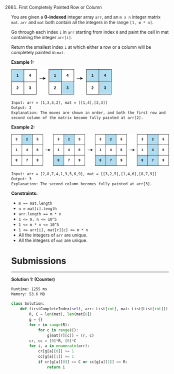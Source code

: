 2661. First Completely Painted Row or Column

You are given a **0-indexed** integer array `arr`, and an `m x n` integer matrix `mat`. `arr` and `mat` both contain all the integers in the range `[1, m * n]`.

Go through each index `i` in `arr` starting from index `0` and paint the cell in mat containing the integer `arr[i]`.

Return the smallest index `i` at which either a row or a column will be completely painted in `mat`.

 

**Example 1:**

![2661_grid1.jpg](img/2661_grid1.jpg)
```
Input: arr = [1,3,4,2], mat = [[1,4],[2,3]]
Output: 2
Explanation: The moves are shown in order, and both the first row and second column of the matrix become fully painted at arr[2].
```

**Example 2:**

![2661_grid2.jpg](img/2661_grid2.jpg)
```
Input: arr = [2,8,7,4,1,3,5,6,9], mat = [[3,2,5],[1,4,6],[8,7,9]]
Output: 3
Explanation: The second column becomes fully painted at arr[3].
```

**Constraints:**

* `m == mat.length`
* `n = mat[i].length`
* `arr.length == m * n`
* `1 <= m, n <= 10^5`
* `1 <= m * n <= 10^5`
* `1 <= arr[i], mat[r][c] <= m * n`
* All the integers of `arr` are unique.
* All the integers of `mat` are unique.

# Submissions
---
**Solution 1: (Counter)**
```
Runtime: 1255 ms
Memory: 53.6 MB
```
```python
class Solution:
    def firstCompleteIndex(self, arr: List[int], mat: List[List[int]]) -> int:
        R, C = len(mat), len(mat[0])
        g = {}
        for r in range(R):
            for c in range(C):
                g[mat[r][c]] = (r, c)
        cr, cc = [0]*R, [0]*C
        for i, a in enumerate(arr):
            cr[g[a][0]] += 1
            cc[g[a][1]] += 1
            if cr[g[a][0]] == C or cc[g[a][1]] == R:
                return i
```
